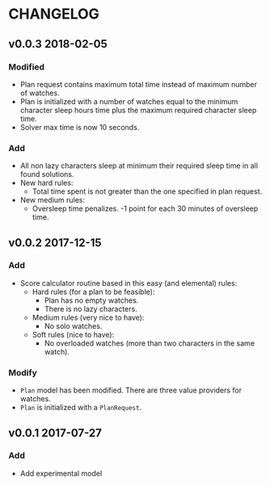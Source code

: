 # CHANGELOG

## v0.0.3 2018-02-05

### Modified
* Plan request contains maximum total time instead of maximum number of watches.
* Plan is initialized with a number of watches equal to the minimum character sleep hours 
  time plus the maximum required character sleep time.
* Solver max time is now 10 seconds.   

### Add
* All non lazy characters sleep at minimum their required sleep time in all found solutions.
* New hard rules:
  * Total time spent is not greater than the one specified in plan request.
* New medium rules:
  * Oversleep time penalizes. -1 point for each 30 minutes of oversleep time.  

## v0.0.2 2017-12-15

### Add
* Score calculator routine based in this easy (and elemental) rules:
  * Hard rules (for a plan to be feasible):
    * Plan has no empty watches.
    * There is no lazy characters.
  * Medium rules (very nice to have):
    * No solo watches.
  * Soft rules (nice to have):
    * No overloaded watches (more than two characters in the same watch).
### Modify
* `Plan` model has been modified. There are three value providers for watches.
* `Plan` is initialized with a `PlanRequest`.    

## v0.0.1 2017-07-27

### Add
* Add experimental model
